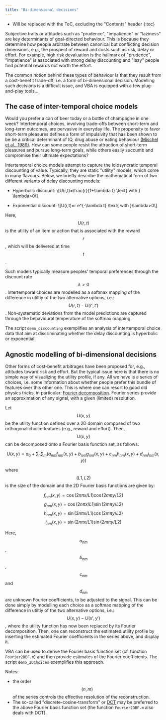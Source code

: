 ```yaml
---
title: "Bi-dimensional decisions"
---
```

* Will be replaced with the ToC, excluding the "Contents" header
{:toc}


Subjective traits or attitudes such as "prudence", "impatience" or "laziness" are key determinants of goal-directed behaviour. This is because they determine how people arbitrate between canonical but conflicting decision dimensions, e.g., the prospect of reward and costs such as risk, delay or effort. For example, high risk devaluation is the hallmark of "prudence", "impatience" is associated with strong delay discounting and "lazy" people find potential rewards not worth the effort.

The common notion behind these types of behaviour is that they result from a cost-benefit trade-off, i.e. a form of bi-dimensional decision. Modelling such decisions is a difficult issue, and VBA is equipped with a few plug-and-play tools...



## The case of inter-temporal choice models

Would you prefer a can of beer today or a bottle of champagne in one week? Intertemporal choices, involving trade-offs between short-term and long-term outcomes, are pervasive in everyday life. The propensity to favor short-term pleasures defines a form of impulsivity that has been shown to be be a critical determinant of IQ, drug abuse or eating behaviour [(Mischel et al., 1989)](https://www.ncbi.nlm.nih.gov/pubmed/2658056). How can some people resist the attraction of short-term pleasures and pursue long-term goals, while others easily succumb and compromise their ultimate expectations?

Intertemporal choice models attempt to capture the idiosyncratic temporal discounting of value. Typically, they are static "utility" models, which come in many flavours. Below, we briefly describe the mathematical form of two different variants of delay discounting models:

- Hyperbolic discount:
  \\[U(r,t)=\frac{r}{1+\lambda t} \text{ with } \lambda>0\\]

- Exponential discount:
  \\[U(r,t)=r e^{-\lambda t} \text{ with }\lambda>0\\]

Here, $$U(r,t)$$ is the utility of an item or action that is associated with the reward $$r$$, which will be delivered at time $$t$$.

Such models typically measure peoples' temporal preferences through the discount rate $$\lambda>0$$. Intertemporal choices are modelled as a softmax mapping of the difference in utiltiy of the two alternative options, i.e.: $$U(r,t)-U(r',t')$$. Non-systematic deviations from the model predictions are captured through the behavioural temperature of the softmax mapping.

The script `demo_discounting` exemplifies an analysis of intertemporal choice data that aim at discriminating whether the delay discounting is hyperbolic or exponential.


## Agnostic modelling of bi-dimensional decisions

Other forms of cost-benefit arbitrages have been proposed for, e.g., attitudes toward risk and effort. But the typical issue here is that there is no simple way of visualizing the utility profile, if any. All we have is a series of choices, i.e. some information about whether people prefer this bundle of features over this other one. This is where one can resort to good old physics tricks, in particular: [Fourier decomposition](https://en.wikipedia.org/wiki/Fourier_series). Fourier series provide an approximation of any signal, with a given (limited) resolution.

Let $$U(x,y)$$ be the utility function defined over a 2D domain composed of two orthogonal choice features (e.g., reward and effort). Then, $$U(x,y)$$ can be decomposed onto a Fourier basis function set, as follows:

$$U(x,y) = a_0 + \sum_n{ \sum_m{ (a_{nm} f_{nm}(x,y)+b_{nm} g_{nm}(x,y)+c_{nm} h_{nm}(x,y)+d_{nm} i_{nm}(x,y)) }}$$

where $$(L1,L2)$$ is the size of the domain and the 2D Fourier basis functions are given by:

$$f_{nm}(x,y) = \cos(2n \pi x/L1) \cos(2m \pi y/L2) $$
$$g_{nm}(x,y) = \cos(2n \pi x/L1) \sin(2m \pi y/L2) $$
$$h_{nm}(x,y) = \sin(2n \pi x/L1) \cos(2m \pi y/L2) $$
$$i_{nm}(x,y) = \sin(2n \pi x/L1) \sin(2m \pi y/L2) $$

Here, $$a_{nm}$$, $$b_{nm}$$, $$c_{nm}$$ and $$d_{nm}$$ are unknown Fourier coefficients, to be adjusted to the signal. This can be done simply by modelling each choice as a softmax mapping of the difference in utiltiy of the two alternative options, i.e.: $$U(x,y)-U(x',y')$$, where the utility function has now been replaced by its Fourier decomposition. Then, one can reconstruct the estimated utility profile by inserting the estimated Fourier coefficients in the series above, and display it.

VBA can be used to derive the Fourier basis function set (cf. function `Fourier2DBF.m`) and then  provide estimates of the Fourier coefficients. The script `demo_2DChoices` exemplifies this approach.

Notes:

- the order $$(n,m)$$ of the series controls the effective resolution of the reconstruction.
- The so-called "discrete-cosine-transform" or [DCT](https://en.wikipedia.org/wiki/Discrete_cosine_transform) may be preferred to the above Fourier basis function set (the function `Fourier2DBF.m` also deals with DCT).










